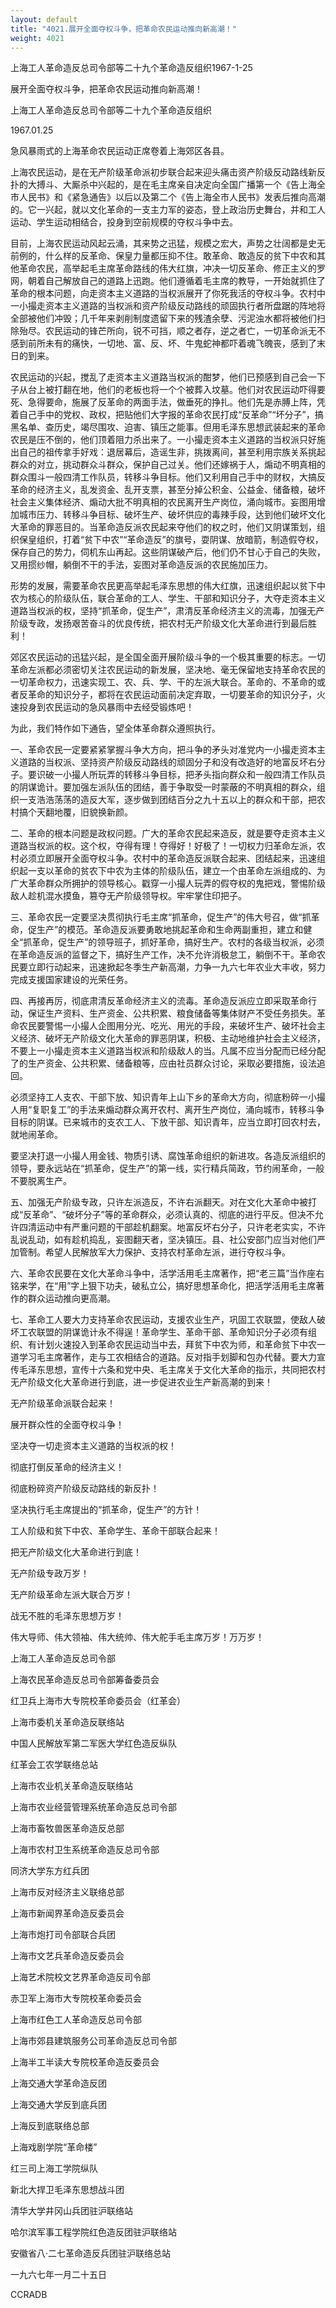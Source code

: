 ```yaml
---
layout: default
title: "4021.展开全面夺权斗争，把革命农民运动推向新高潮！"
weight: 4021
---
```


上海工人革命造反总司令部等二十九个革命造反组织1967-1-25

展开全面夺权斗争，把革命农民运动推向新高潮！

上海工人革命造反总司令部等二十九个革命造反组织

1967.01.25

急风暴雨式的上海革命农民运动正席卷着上海郊区各县。

上海农民运动，是在无产阶级革命派初步联合起来迎头痛击资产阶级反动路线新反扑的大搏斗、大厮杀中兴起的，是在毛主席亲自决定向全国广播第一个《告上海全市人民书》和《紧急通告》以后以及第二个《告上海全市人民书》发表后推向高潮的。它一兴起，就以文化革命的一支主力军的姿态，登上政治历史舞台，并和工人运动、学生运动相结合，投身到空前规模的夺权斗争中去。

目前，上海农民运动风起云涌，其来势之迅猛，规模之宏大，声势之壮阔都是史无前例的，什么样的反革命、保皇力量都压抑不住。敢革命、敢造反的贫下中农和其他革命农民，高举起毛主席革命路线的伟大红旗，冲决一切反革命、修正主义的罗网，朝着自己解放自己的道路上迅跑。他们遵循着毛主席的教导，一开始就抓住了革命的根本问题，向走资本主义道路的当权派展开了你死我活的夺权斗争。农村中一小撮走资本主义道路的当权派和资产阶级反动路线的顽固执行者所盘踞的阵地将全部被他们冲毁；几千年来剥削制度遗留下来的残渣余孽、污泥浊水都将被他们扫除殆尽。农民运动的锋芒所向，锐不可挡，顺之者存，逆之者亡，一切革命派无不感到前所未有的痛快，一切地、富、反、坏、牛鬼蛇神都吓着魂飞魄丧，感到了末日的到来。

农民运动的兴起，搅乱了走资本主义道路当权派的酣梦，他们已预感到自己会一下子从台上被打翻在地，他们的老板也将一个个被葬入坟墓。他们对农民运动吓得要死、急得要命，施展了反革命的两面手法，做垂死的挣扎。他们先是赤膊上阵，凭着自己手中的党权、政权，把贴他们大字报的革命农民打成“反革命”“坏分子”，搞黑名单、查历史，竭尽围攻、迫害、镇压之能事。但用毛泽东思想武装起来的革命农民是压不倒的，他们顶着阻力杀出来了。一小撮走资本主义道路的当权派只好施出自己的祖传拿手好戏：退居幕后，造谣生非，挑拨离间，甚至利用宗族关系挑起群众的对立，挑动群众斗群众，保护自己过关。他们还嫁祸于人，煽动不明真相的群众围斗一般四清工作队员，转移斗争目标。他们又利用自己手中的财权，大搞反革命的经济主义，乱发资金、乱开支票，甚至分掉公积金、公益金、储备粮，破坏社会主义集体经济、煽动大批不明真相的农民离开生产岗位，涌向城市。妄图用增加城市压力、转移斗争目标、破坏生产、破坏供应的毒辣手段，达到他们破坏文化大革命的罪恶目的。当革命造反派农民起来夺他们的权之时，他们又阴谋策划，组织保皇组织，打着“贫下中农”“革命造反”的旗号，耍阴谋、放暗箭，制造假夺权，保存自己的势力，伺机东山再起。这些阴谋破产后，他们仍不甘心于自己的失败，又用掼纱帽，躺倒不干的手法，妄图对革命造反派的农民施加压力。

形势的发展，需要革命农民更高举起毛泽东思想的伟大红旗，迅速组织起以贫下中农为核心的阶级队伍，联合革命的工人、学生、干部和知识分子，大夺走资本主义道路当权派的权，坚持“抓革命，促生产”，肃清反革命经济主义的流毒，加强无产阶级专政，发扬艰苦奋斗的优良传统，把农村无产阶级文化大革命进行到最后胜利！

郊区农民运动的迅猛兴起，是全国全面开展阶级斗争的一个极其重要的标志。一切革命左派都必须密切关注农民运动的新发展，坚决地、毫无保留地支持革命农民的一切革命权力，迅速实现工、农、兵、学、干的左派大联合。革命的、不革命的或者反革命的知识分子，都将在农民运动面前决定弃取，一切要革命的知识分子，火速投身到农民运动的急风暴雨中去经受锻炼吧！

为此，我们特作如下通告，望全体革命群众遵照执行。

一、革命农民一定要紧紧掌握斗争大方向，把斗争的矛头对准党内一小撮走资本主义道路的当权派、坚持资产阶级反动路线的顽固分子和没有改造好的地富反坏右分子。要识破一小撮人所玩弄的转移斗争目标，把矛头指向群众和一般四清工作队员的阴谋诡计。要加强左派队伍的团结，善于争取受一时蒙蔽的不明真相的群众，组织一支浩浩荡荡的造反大军，逐步做到团结百分之九十五以上的群众和干部，把农村搞个天翻地覆，旧貌换新颜。

二、革命的根本问题是政权问题。广大的革命农民起来造反，就是要夺走资本主义道路当权派的权。这个权，夺得有理！夺得好！好极了！一切权力归革命左派，农村必须立即展开全面夺权斗争。农村中的革命造反派联合起来、团结起来，迅速组织起一支以革命的贫农下中农为主体的阶级队伍，建立一个由革命左派组成的、为广大革命群众所拥护的领导核心。戳穿一小撮人玩弄的假夺权的鬼把戏，警惕阶级敌人趁机混水摸鱼，篡夺无产阶级领导权。牢牢掌住印把子。

三、革命农民一定要坚决贯彻执行毛主席“抓革命，促生产”的伟大号召，做“抓革命，促生产”的模范。革命造反派要勇敢地挑起革命和生命两副重担，建立和健全“抓革命，促生产”的领导班子，抓好革命，搞好生产。农村的各级当权派，必须在革命造反派的监督之下，搞好生产工作，决不允许消极怠工，躺倒不干。革命农民要立即行动起来，迅速掀起冬季生产新高潮，力争一九六七年农业大丰收，努力完成支援国家建设的光荣任务。

四、再接再厉，彻底肃清反革命经济主义的流毒。革命造反派应立即采取革命行动，保证生产资料、生产资金、公共积累、粮食储备等集体财产不受任务损失。革命农民要警惕一小撮人企图用分光、吃光、用光的手段，来破坏生产、破坏社会主义经济、破坏无产阶级文化大革命的罪恶阴谋，积极、主动地维护社会主义经济，不要上一小撮走资本主义道路当权派和阶级敌人的当。凡属不应当分配而已经分配了的生产资金、公共积累、储备粮等，应由社员群众讨论，采取必要措施，设法追回。

必须坚持工人支农、干部下放、知识青年上山下乡的革命大方向，彻底粉碎一小撮人用“复职复工”的手法来煽动群众离开农村、离开生产岗位，涌向城市，转移斗争目标的阴谋。已来城市的支农工人、下放干部、知识青年，应当立即打回农村去，就地闹革命。

要坚决打退一小撮人用金钱、物质引诱、腐蚀革命组织的新进攻。各造反派组织的领导，要永远站在“抓革命，促生产”的第一线，实行精兵简政，节约闹革命，一般不要脱离生产。

五、加强无产阶级专政，只许左派造反，不许右派翻天。对在文化大革命中被打成“反革命”、“破坏分子”等的革命群众，必须认真的、彻底的进行平反。但决不允许四清运动中有严重问题的干部趁机翻案。地富反坏右分子，只许老老实实，不许乱说乱动，如有趁机捣乱，妄图翻天者，坚决镇压。县、社公安部门应当对他们严加管制。希望人民解放军大力保护、支持农村革命左派，进行夺权斗争。

六、革命农民要在文化大革命斗争中，活学活用毛主席著作，把“老三篇”当作座右铭来学，在“用”字上狠下功夫，破私立公，搞好思想革命化，把活学活用毛主席著作的群众运动推向更高潮。

七、革命工人要大力支持革命农民运动，支援农业生产，巩固工农联盟，使敌人破坏工农联盟的阴谋诡计永不得逞！革命学生、革命干部、革命知识分子必须有组织、有计划火速投入到革命农民运动当中去，拜贫下中农为师，和革命贫下中农一道学习毛主席著作，走与工农相结合的道路。反对指手划脚和包办代替。要大力宣传毛泽东思想，宣传十六条和党中央、毛主席关于文化大革命的指示，共同把农村无产阶级文化大革命进行到底，进一步促进农业生产新高潮的到来！

无产阶级革命派联合起来！

展开群众性的全面夺权斗争！

坚决夺一切走资本主义道路的当权派的权！

彻底打倒反革命的经济主义！

彻底粉碎资产阶级反动路线的新反扑！

坚决执行毛主席提出的“抓革命，促生产”的方针！

工人阶级和贫下中农、革命学生、革命干部联合起来！

把无产阶级文化大革命进行到底！

无产阶级专政万岁！

无产阶级革命左派大联合万岁！

战无不胜的毛泽东思想万岁！

伟大导师、伟大领袖、伟大统帅、伟大舵手毛主席万岁！万万岁！

上海工人革命造反总司令部

上海农民革命造反总司令部筹备委员会

红卫兵上海市大专院校革命委员会（红革会）

上海市委机关革命造反联络站

中国人民解放军第二军医大学红色造反纵队

红革会工农学联络总站

上海市农业机关革命造反联络站

上海市农业经营管理系统革命造反总司令部

上海市畜牧兽医革命造反总部

上海市农村卫生系统革命造反总司令部

同济大学东方红兵团

上海市反对经济主义联络总部

上海市新闻界革命造反委员会

上海市炮打司令部联合兵团

上海市文艺兵革命造反委员会

上海艺术院校文艺界革命造反司令部

赤卫军上海市大专院校革命委员会

上海市红色工人革命造反总司令部

上海市郊县建筑服务公司革命造反总司令部

上海半工半读大专院校革命造反委员会

上海交通大学革命造反团

上海交通大学反到底兵团

上海反到底联络总部

上海戏剧学院“革命楼”

红三司上海工学院纵队

新北大捍卫毛泽东思想战斗团

清华大学井冈山兵团驻沪联络站

哈尔滨军事工程学院红色造反团驻沪联络站

安徽省八·二七革命造反兵团驻沪联络总站

一九六七年一月二十五日

CCRADB

